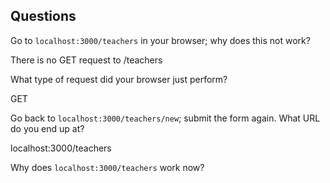 ## Questions

Go to `localhost:3000/teachers` in your browser; why does this not work?

There is no GET request to /teachers

What type of request did your browser just perform?

GET

Go back to `localhost:3000/teachers/new`; submit the form again. What URL do you end up at?

localhost:3000/teachers

Why does `localhost:3000/teachers` work now?
